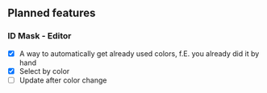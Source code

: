 ## Planned features

### ID Mask - Editor
- [X] A way to automatically get already used colors, f.E. you already did it by hand
- [X] Select by color
- [ ] Update after color change